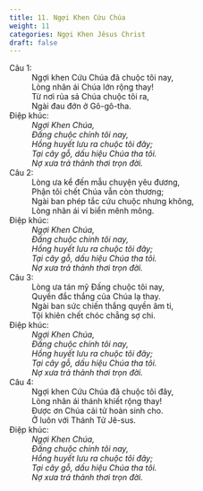 ```yaml
---
title: 11. Ngợi Khen Cứu Chúa
weight: 11
categories: Ngợi Khen Jêsus Christ
draft: false
---
```

<dl><dt>Câu 1:</dt><dd data-verse="1">Ngợi khen Cứu Chúa đã chuộc tôi nay, <br/>Lòng nhân ái Chúa lớn rộng thay! <br/>Từ nơi rủa sả Chúa chuộc tôi ra, <br/>Ngài đau đớn ở Gô-gô-tha. </dd><dt>Điệp khúc:</dt><dd data-chorus="1"><em>Ngợi Khen Chúa, <br/>Ðấng chuộc chính tôi nay, <br/>Hồng huyết lưu ra chuộc tôi đây; <br/>Tại cây gỗ, dấu hiệu Chúa tha tôi. <br/>Nợ xưa trả thảnh thơi trọn đời. </em></dd><dt>Câu 2:</dt><dd data-verse="2">Lòng ưa kể đến mẫu chuyện yêu đương, <br/>Phận tôi chết Chúa vẫn còn thương; <br/>Ngài ban phép tắc cứu chuộc nhưng không, <br/>Lòng nhân ái ví biển mênh mông. </dd><dt>Điệp khúc:</dt><dd data-chorus="1"><em>Ngợi Khen Chúa, <br/>Ðấng chuộc chính tôi nay, <br/>Hồng huyết lưu ra chuộc tôi đây; <br/>Tại cây gỗ, dấu hiệu Chúa tha tôi. <br/>Nợ xưa trả thảnh thơi trọn đời. </em></dd><dt>Câu 3:</dt><dd data-verse="3">Lòng ưa tán mỹ Đấng chuộc tôi nay, <br/>Quyền đắc thắng của Chúa lạ thay. <br/>Ngài ban sức chiến thắng quyền âm ti, <br/>Tội khiên chết chóc chẳng sợ chi. </dd><dt>Điệp khúc:</dt><dd data-chorus="1"><em>Ngợi Khen Chúa, <br/>Ðấng chuộc chính tôi nay, <br/>Hồng huyết lưu ra chuộc tôi đây; <br/>Tại cây gỗ, dấu hiệu Chúa tha tôi. <br/>Nợ xưa trả thảnh thơi trọn đời. </em></dd><dt>Câu 4:</dt><dd data-verse="4">Ngợi khen Cứu Chúa đã chuộc tôi đây, <br/>Lòng nhân ái thánh khiết rộng thay! <br/>Ðược ơn Chúa cải tử hoàn sinh cho. <br/>Ở luôn với Thánh Tử Jê-sus. </dd><dt>Điệp khúc:</dt><dd data-chorus="1"><em>Ngợi Khen Chúa, <br/>Ðấng chuộc chính tôi nay, <br/>Hồng huyết lưu ra chuộc tôi đây; <br/>Tại cây gỗ, dấu hiệu Chúa tha tôi. <br/>Nợ xưa trả thảnh thơi trọn đời. </em></dd></dl>
